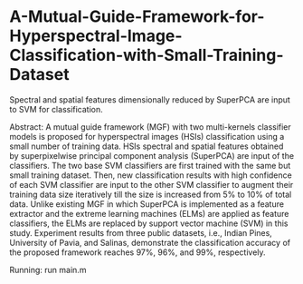 # A-Mutual-Guide-Framework-for-Hyperspectral-Image-Classification-with-Small-Training-Dataset
Spectral and spatial features dimensionally reduced by  SuperPCA are input to SVM for classification.


Abstract:
A mutual guide framework (MGF) with two multi-kernels classifier models is proposed for hyperspectral images (HSIs) classification using a small number of training data. HSIs spectral and spatial features obtained by superpixelwise principal component analysis (SuperPCA) are input of the classifiers. The two base SVM classifiers are first trained with the same but small training dataset. Then, new classification results with high confidence of each SVM classifier are input to the other SVM classifier to augment their training data size iteratively till the size is increased from 5% to 10% of total data. Unlike existing MGF in which SuperPCA is implemented as a feature extractor and the extreme learning machines (ELMs) are applied as feature classifiers, the ELMs are replaced by support vector machine (SVM) in this study. Experiment results from three public datasets, i.e., Indian Pines, University of Pavia, and Salinas, demonstrate the classification accuracy of the proposed framework reaches 97%, 96%, and 99%, respectively.

Running:
run main.m
